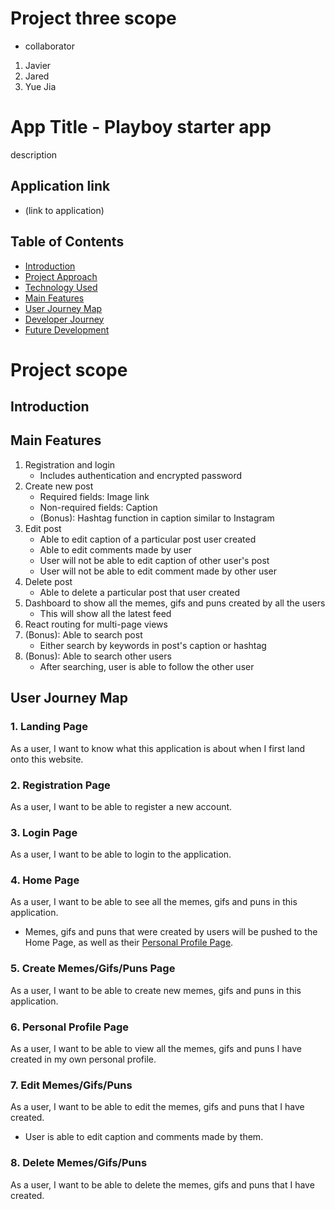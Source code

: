 # Project three scope
- collaborator 
1) Javier 
2) Jared
3) Yue Jia

# App Title - Playboy starter app

description

## Application link

- (link to application)

## Table of Contents
- [Introduction](#Introduction)
- [Project Approach](#project-approach)
- [Technology Used](#Technology-used)
- [Main Features](#Main-features)
- [User Journey Map](#User-Journey-Map)
- [Developer Journey](#Developer-Journey)
- [Future Development](#Future-Development)

# Project scope

## Introduction

## Main Features
1. Registration and login
   - Includes authentication and encrypted password
2. Create new post
   - Required fields: Image link
   - Non-required fields: Caption
   - (Bonus): Hashtag function in caption similar to Instagram
3. Edit post
   - Able to edit caption of a particular post user created
   - Able to edit comments made by user
   - User will not be able to edit caption of other user's post
   - User will not be able to edit comment made by other user
4. Delete post
   - Able to delete a particular post that user created
5. Dashboard to show all the memes, gifs and puns created by all the users
   - This will show all the latest feed
6. React routing for multi-page views
7. (Bonus): Able to search post
   - Either search by keywords in post's caption or hashtag
8. (Bonus): Able to search other users
   - After searching, user is able to follow the other user

## User Journey Map
### 1. Landing Page
As a user, I want to know what this application is about when I first land onto this website.

### 2. Registration Page
As a user, I want to be able to register a new account.

### 3. Login Page
As a user, I want to be able to login to the application.

### 4. Home Page
As a user, I want to be able to see all the memes, gifs and puns in this application.
- Memes, gifs and puns that were created by users will be pushed to the Home Page, as well as their [Personal Profile Page](###6.-personal-profile-page).

### 5. Create Memes/Gifs/Puns Page
As a user, I want to be able to create new memes, gifs and puns in this application.

### 6. Personal Profile Page
As a user, I want to be able to view all the memes, gifs and puns I have created in my own personal profile.

### 7. Edit Memes/Gifs/Puns
As a user, I want to be able to edit the memes, gifs and puns that I have created.
- User is able to edit caption and comments made by them.

### 8. Delete Memes/Gifs/Puns
As a user, I want to be able to delete the memes, gifs and puns that I have created.